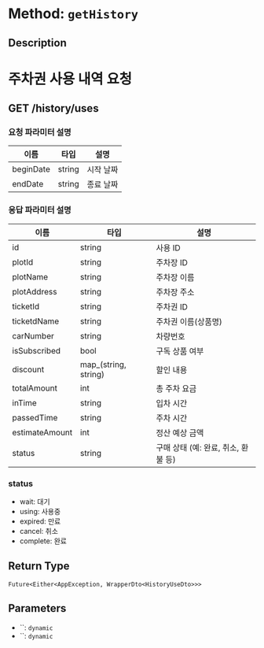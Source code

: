 # Method: `getHistory`

## Description

# 주차권 사용 내역 요청

 ## GET /history/uses

 ### 요청 파라미터 설명

  |이름|타입|설명|
  |-|-|-|
  |beginDate|string|시작 날짜|
  |endDate|string|종료 날짜|

 ### 응답 파라미터 설명

  |이름|타입|설명|
  |-|-|-|
  |id|string|사용 ID|
  |plotId|string|주차장 ID|
  |plotName|string|주차장 이름|
  |plotAddress|string|주차장 주소|
  |ticketId|string|주차권 ID|
  |ticketdName|string|주차권 이름(상품명)|
  |carNumber|string|차량번호|
  |isSubscribed|bool|구독 상품 여부|
  |discount|map_(string, string)|할인 내용|
  |totalAmount|int|총 주차 요금|
  |inTime|string|입차 시간|
  |passedTime|string|주차 시간|
  |estimateAmount|int|정산 예상 금액|
  |status|string|구매 상태 (예: 완료, 취소, 환불 등)|

 ### status
 - wait: 대기
 - using: 사용중
 - expired: 만료
 - cancel: 취소
 - complete: 완료

## Return Type
`Future<Either<AppException, WrapperDto<HistoryUseDto>>>`

## Parameters

- ``: `dynamic`
- ``: `dynamic`
